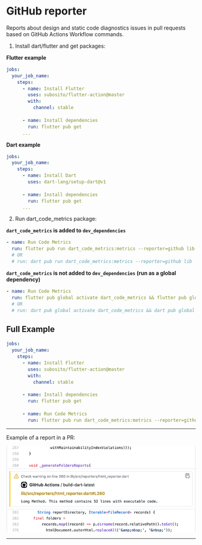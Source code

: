 # GitHub reporter

Reports about design and static code diagnostics issues in pull requests based on GitHub Actions Workflow commands.

1. Install dart/flutter and get packages:

**Flutter example**

```yaml
jobs:
  your_job_name:
    steps:
      - name: Install Flutter
        uses: subosito/flutter-action@master
        with:
          channel: stable
          
      - name: Install dependencies
        run: flutter pub get
      ...
```

**Dart example**

```yaml
jobs:
  your_job_name:
    steps:
      - name: Install Dart
        uses: dart-lang/setup-dart@v1
      
      - name: Install dependencies
        run: flutter pub get
      ...
```

2. Run dart_code_metrics package:

**`dart_code_metrics` is added to `dev_dependencies`**

```yaml
- name: Run Code Metrics
  run: flutter pub run dart_code_metrics:metrics --reporter=github lib
  # OR
  # run: dart pub run dart_code_metrics:metrics --reporter=github lib
```

**`dart_code_metrics` is not added to `dev_dependencies` (run as a global dependency)**

```yaml
- name: Run Code Metrics
  run: flutter pub global activate dart_code_metrics && flutter pub global run dart_code_metrics:metrics lib
  # OR
  # run: dart pub global activate dart_code_metrics && dart pub global run dart_code_metrics:metrics lib
```

## Full Example

```yaml
jobs:
  your_job_name:
    steps:
      - name: Install Flutter
        uses: subosito/flutter-action@master
        with:
          channel: stable
          
      - name: Install dependencies
        run: flutter pub get

      - name: Run Code Metrics
        run: flutter pub run dart_code_metrics:metrics --reporter=github lib
```
---
Example of a report in a PR:

![Issue screenshot](../resources/github-repoeter-sample.gif "Example Issue")

---
